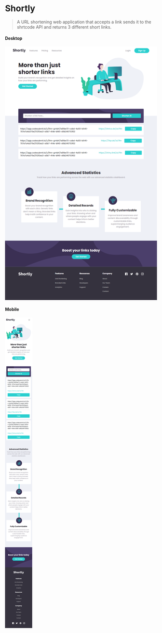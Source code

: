 # Shortly
> A URL shortening web application that accepts a link sends it to the shrtcode API and returns 3 different short links.

#### Desktop
![screenshot](./src/images/desktop.png)

#### Mobile
![screenshot](./src/images/mobile.png)
